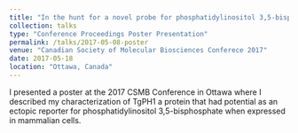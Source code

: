 ```yaml
---
title: "In the hunt for a novel probe for phosphatidylinositol 3,5-bisphosphate"
collection: talks
type: "Conference Proceedings Poster Presentation"
permalink: /talks/2017-05-08-poster
venue: "Canadian Society of Molecular Biosciences Conferece 2017"
date: 2017-05-18
location: "Ottawa, Canada"
---
```


I presented a poster at the 2017 CSMB Conference in Ottawa where I described my characterization of TgPH1 a protein that had potential as an ectopic reporter for phosphatidylinositol 3,5-bisphosphate when expressed in mammalian cells.
